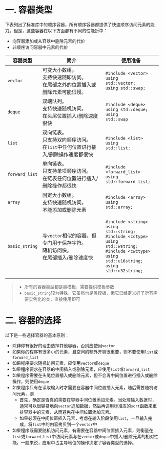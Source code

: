 # 一. 容器类型

下表列出了标准库中的顺序容器，所有顺序容器都提供了快速顺序访问元素的能力。但是，这些容器在以下方面都有不同的性能折中：

- 向容器添加或从容器中删除元素的代价
- 非顺序访问容器中元素的代价

| 容器类型       | 简介                                                         | 使用准备                                                     |
| -------------- | ------------------------------------------------------------ | ------------------------------------------------------------ |
| `vector`       | 可变大小数组。<br />支持快速随即访问。<br />在尾部之外的位置插入或删除元素可能很慢。 | <pre><code>#include \<vector\><br />using std::vector;<br />using std::swap;</code></pre> |
| `deque`        | 双端队列。<br />支持快速随机访问。<br />在头尾位置插入/删除速度很快 | <pre><code>#include \<deque\><br />using std::deque;<br />using std::swap</code></pre> |
| `list`         | 双向链表。<br />只支持双向顺序访问。<br />在`list`中任何位置进行插入/删除操作速度都很快 | <pre><code>#include \<list\><br />using std::list;</code></pre> |
| `forward_list` | 单向链表。<br />只支持单项顺序访问。<br />在链表任何位置进行插入/删除操作都很快 | <pre><code>#include \<forward_list\><br />using std::forward_list;</code></pre> |
| `array`        | 固定大小数组。<br />支持快速随机访问。<br />不能添加或删除元素 | <pre><code>#include \<array\><br />using std::array;</code></pre> |
| `basic_string` | 与`vector`相似的容器，但专门用于保存字符。<br />随机访问快。<br />在尾部插入/删除速度快 | <pre><code>#include \<string\><br />using std::string;<br />#include \<cctype\><br />using std::wstring;<br />#include \<cwctype\><br />using std::u16string;<br />using std::u32string;</code></pre> |

> - 所有的容器类型都是类模板，需要提供模板参数
> - `basic_string`较为特殊，它虽然也是类模板，但它已经定义好了所有需要实例化的类，直接使用即可



# 二. 容器的选择

以下是一些选择容器的基本原则：

- 除非你有很好的理由选择其他容器，否则应使用`vector`
- 如果你的程序有很多小的元素，且空间的额外开销很重要，则不要使用`list`或`forward_list`
- 如果程序要求随机访问元素，应使用`vector`或`deque`
- 如果程序要求在容器的中间插入或删除元素，应使用`list`或`forward_list`
- 如果程序需要在头尾位置插入或删除元素，但不会再中间位置进行插入或删除操作，则使用`deque`
- 如果程序只有在读取输入时才需要在容器中间位置插入元素，随后需要随机访问元素，则
  - 首先，确定是否真的需要在容器中间位置添加元素。当处理输入数据时，通常可以很容易地向`vector`追加数据，然后再调用标准库的`sort`函数来重排容器中的元素，从而避免在中间位置添加元素。
  - 如果必须在中间位置插入元素，考虑在输入阶段使用`list`，一旦输入完成，将`list`中的内容拷贝到一个`vector`中
- 如果程序既需要随机访问元素，有需要在容器中间位置插入元素，则衡量在`list`或`forward_list`中访问元素与在`vector`或`deque`中插入/删除元素的相对性能。一般来说，应用中占主导地位的操作决定了容器类型的选择。
